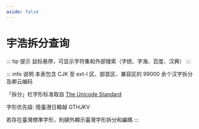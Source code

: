 ```yaml
---
aside: false
---
```

<script setup>
import Search from '@/search/FetchSearch.vue'
</script>

# 宇浩拆分查询

<Search zigenUrl="/zigen-joy.csv" />

::: tip 提示
鼠标悬停，可显示字符集和外部搜索（字统、字海、百度、汉典）
:::

::: info 说明
本表包含 CJK 至 ext-I 区、部首区、兼容区的 99000 余个汉字拆分及卿云编码

「拆分」栏字形标准取自 [The Unicode Standard](https://www.unicode.org/versions/Unicode15.1.0/)

字形优先级: 陸臺港日韓越 GTHJKV

若存在臺灣標準字形，則額外顯示臺灣字形拆分和編碼
:::